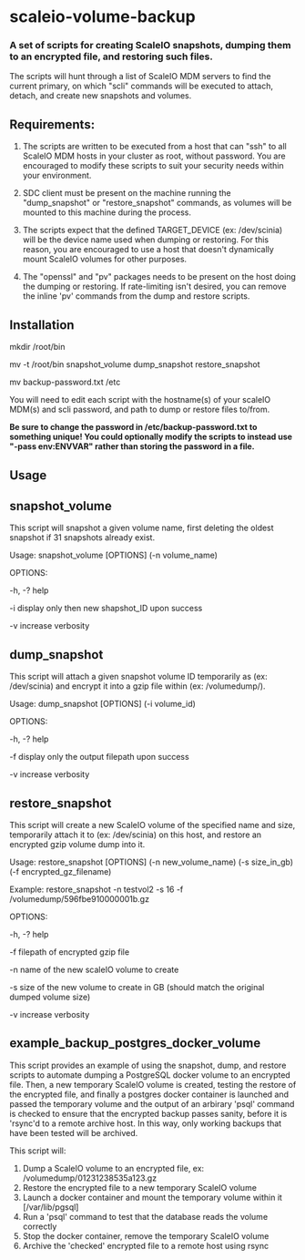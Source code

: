 # scaleio-volume-backup

### A set of scripts for creating ScaleIO snapshots, dumping them to an encrypted file, and restoring such files.

The scripts will hunt through a list of ScaleIO MDM servers to find the current primary, on which "scli" commands will be executed to attach, detach, and create new snapshots and volumes.

## Requirements:

1. The scripts are written to be executed from a host that can "ssh" to all ScaleIO MDM hosts in your cluster as root, without password. You are encouraged to modify these scripts to suit your security needs within your environment.

2. SDC client must be present on the machine running the "dump_snapshot" or "restore_snapshot" commands, as volumes will be mounted to this machine during the process.

3. The scripts expect that the defined TARGET_DEVICE (ex: /dev/scinia) will be the device name used when dumping or restoring. For this reason, you are encouraged to use a host that doesn't dynamically mount ScaleIO volumes for other purposes.

4. The "openssl" and "pv" packages needs to be present on the host doing the dumping or restoring. If rate-limiting isn't desired, you can remove the inline 'pv' commands from the dump and restore scripts.

## Installation

mkdir /root/bin

mv -t /root/bin snapshot_volume dump_snapshot restore_snapshot

mv backup-password.txt /etc

You will need to edit each script with the hostname(s) of your scaleIO MDM(s) and scli password, and path to dump or restore files to/from.

__**Be sure to change the password in /etc/backup-password.txt to something unique! You could optionally modify the scripts to instead use "-pass env:ENVVAR" rather than storing the password in a file.**__

## Usage


## snapshot_volume

This script will snapshot a given volume name, first deleting the oldest snapshot if 31 snapshots already exist.

Usage:  snapshot_volume [OPTIONS] (-n volume_name)

OPTIONS:

 -h, -?   help

 -i       display only then new shapshot_ID upon success

 -v       increase verbosity


## dump_snapshot

This script will attach a given snapshot volume ID temporarily as (ex: /dev/scinia) and encrypt it into a gzip file within (ex: /volumedump/).

Usage:  dump_snapshot [OPTIONS] (-i volume_id)

OPTIONS:

 -h, -?   help

 -f       display only the output filepath upon success

 -v       increase verbosity


## restore_snapshot

This script will create a new ScaleIO volume of the specified name and size, temporarily attach it to (ex: /dev/scinia) on this host, and restore an encrypted gzip volume dump into it.

Usage: restore_snapshot [OPTIONS] (-n new_volume_name) (-s size_in_gb) (-f encrypted_gz_filename)

Example: restore_snapshot -n testvol2 -s 16 -f /volumedump/596fbe910000001b.gz

OPTIONS:

 -h, -?   help

 -f       filepath of encrypted gzip file

 -n       name of the new scaleIO volume to create

 -s       size of the new volume to create in GB (should match the original dumped volume size)

 -v       increase verbosity


## example_backup_postgres_docker_volume

This script provides an example of using the snapshot, dump, and restore scripts to automate dumping a PostgreSQL docker volume to an encrypted file. Then, a new temporary ScaleIO volume is created, testing the restore of the encrypted file, and finally a postgres docker container is launched and passed the temporary volume and the output of an arbirary 'psql' command is checked to ensure that the encrypted backup passes sanity, before it is 'rsync'd to a remote archive host. In this way, only working backups that have been tested will be archived.

This script will:

1. Dump a ScaleIO volume to an encrypted file, ex: /volumedump/01231238535a123.gz
2. Restore the encrypted file to a new temporary ScaleIO volume
3. Launch a docker container and mount the temporary volume within it [/var/lib/pgsql]
4. Run a 'psql' command to test that the database reads the volume correctly
5. Stop the docker container, remove the temporary ScaleIO volume
6. Archive the 'checked' encrypted file to a remote host using rsync
